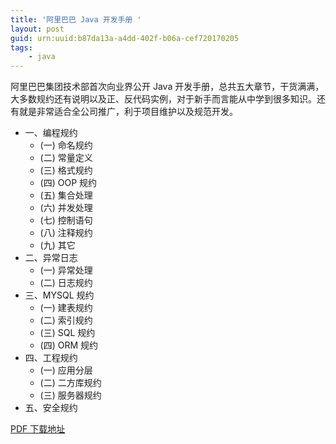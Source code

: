 ```yaml
---
title: '阿里巴巴 Java 开发手册 '
layout: post
guid: urn:uuid:b87da13a-a4dd-402f-b06a-cef720170205
tags:
    - java
---
```


阿里巴巴集团技术部首次向业界公开 Java 开发手册，总共五大章节，干货满满，大多数规约还有说明以及正、反代码实例，对于新手而言能从中学到很多知识。还有就是非常适合全公司推广，利于项目维护以及规范开发。

- 一、编程规约
  - (一) 命名规约
  - (二) 常量定义
  - (三) 格式规约
  - (四) OOP 规约
  - (五) 集合处理
  - (六) 并发处理
  - (七) 控制语句
  - (八) 注释规约
  - (九) 其它
- 二、异常日志
  - (一) 异常处理
  - (二) 日志规约
- 三、MYSQL 规约
  - (一) 建表规约
  - (二) 索引规约
  - (三) SQL 规约
  - (四) ORM 规约
- 四、工程规约
  - (一) 应用分层
  - (二) 二方库规约
  - (三) 服务器规约
- 五、安全规约

[PDF 下载地址](https://img.hacpai.com/file/2017/1/eb0998bac7664496b2f1af98e07b08e5-Java.pdf)
